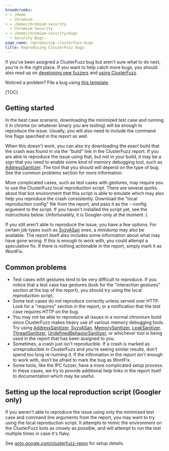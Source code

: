```yaml
---
breadcrumbs:
- - /Home
  - Chromium
- - /Home/chromium-security
  - Chromium Security
- - /Home/chromium-security/bugs
  - Security Bugs--
page_name: reproducing-clusterfuzz-bugs
title: Reproducing ClusterFuzz bugs
---
```


If you've been assigned a ClusterFuzz bug but aren't sure what to do next,
you're in the right place. If you want to help catch more bugs, you should also
read up on [developing new
fuzzers](/Home/chromium-security/bugs/developing-fuzzers-for-clusterfuzz) and
[using ClusterFuzz](/Home/chromium-security/bugs/using-clusterfuzz).

Noticed a problem? File a bug using [this
template](https://bugs.chromium.org/p/chromium/issues/entry).

[TOC]

## Getting started

In the best case scenario, downloading the minimized test case and running it in
chrome (or whatever binary you are testing) will be enough to reproduce the
issue. Usually, you will also need to include the command line flags specified
in the report as well.

When this doesn't work, you can also try downloading the exact build that the
crash was found in via the "build" link in the ClusterFuzz report. If you are
able to reproduce the issue using that, but not in your build, it may be a sign
that you need to enable some kind of memory debugging tool, such as
[AddressSanitizer](/developers/testing/addresssanitizer). The tool that you
should will depend on the type of bug. See the common problems section for more
information.

More complicated cases, such as test cases with gestures, may require you to use
the ClusterFuzz local reproduction script. There are several quirks about that
bot environment that this script is able to emulate which may also help you
reproduce the crash consistently. Download the "local reproduction config" file
from the report, and pass it as the --config argument to the script. If you
haven't installed the script yet, see the instructions below. Unfortunately, it
is Googler-only at the moment :(

If you still aren't able to reproduce the issue, you have a few options. For
certain job types such as
[SyzyASan](https://code.google.com/p/syzygy/wiki/SyzyASanBug) ones, a minidump
may also be available. The report itself also includes some information about
what may have gone wrong. If this is enough to work with, you could attempt a
speculative fix. If there is nothing actionable in the report, simply mark it as
WontFix.

## Common problems

*   Test cases with gestures tend to be very difficult to reproduce. If
            you notice that a test case has gestures (look for the "interaction
            gestures" section at the top of the report), you should try using
            the local reproduction script.
*   Some test cases do not reproduce correctly unless served over HTTP.
            Look for a "requires" section in the report, or a notification that
            the test case requires HTTP on the bug.
*   You may not be able to reproduce all issues in a normal chromium
            build since ClusterFuzz makes heavy use of various memory debugging
            tools. Try using
            [AddressSanitizer](/developers/testing/addresssanitizer),
            [SyzyASan](https://code.google.com/p/syzygy/wiki/SyzyASanBug),
            [MemorySanitizer](/developers/testing/memorysanitizer),
            [LeakSanitizer](/developers/testing/leaksanitizer),
            [ThreadSanitizer](/developers/testing/threadsanitizer-tsan-v2),
            [UndefinedBehaviorSanitizer](/developers/testing/undefinedbehaviorsanitizer),
            or whichever tool is being used in the report that has been assigned
            to you.
*   Sometimes, a crash just isn't reproducible. If a crash is marked as
            unreproducible in ClusterFuzz and you're seeing similar results,
            don't spend too long re-running it. If the information in the report
            isn't enough to work with, don't be afraid to mark the bug as
            WontFix.
*   Some tools, like the IPC fuzzer, have a more complicated setup
            process. In these cases, we try to provide additional help links in
            the report itself to documentation which may be useful.

## Setting up the local reproduction script (Googler only)

If you weren't able to reproduce the issue using only the minimized test case
and command line arguments from the report, you may want to try using the local
reproduction script. It attempts to mimic the environment on the ClusterFuzz
bots as closely as possible, and will attempt to run the test multiple times in
case it's flaky.

See
[goto.google.com/clusterfuzz-repro](http://goto.google.com/clusterfuzz-repro)
for setup details.